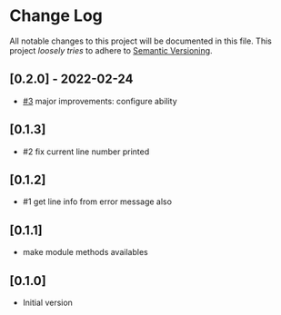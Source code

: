 # Change Log

All notable changes to this project will be documented in this file.
This project *loosely tries* to adhere to [Semantic Versioning](http://semver.org/).

## [0.2.0] - 2022-02-24
- [#3](https://github.com/tongueroo/dsl_evaluator/pull/3) major improvements: configure ability

## [0.1.3]
- #2 fix current line number printed

## [0.1.2]
- #1 get line info from error message also

## [0.1.1]
-  make module methods availables

## [0.1.0]
- Initial version
